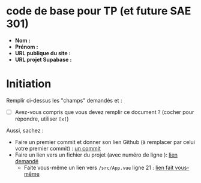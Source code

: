 # code de base pour TP (et future SAE 301)

- **Nom :**
- **Prénom :**
- **URL publique du site :**
- **URL projet Supabase :**

# Initiation

Remplir ci-dessus les "champs" demandés et :

- [ ] Avez-vous compris que vous devez remplir ce document ? (cocher pour répondre, utiliser `[x]`)

Aussi, sachez :

- Faire un premier commit et donner son lien Github (à remplacer par celui votre premier commit) : [un commit](https://github.com/ppierre/vue3-pour-SAE-301/commit/df2ca6114d46dc5e496294057f3ef87fb0c97c27)
- Faire un lien vers un fichier du projet (avec numéro de ligne ): [lien demandé](/src/supabase.ts#L12)
  - Faite vous-même un lien vers `/src/App.vue` ligne 21 : [lien fait vous-même]()
